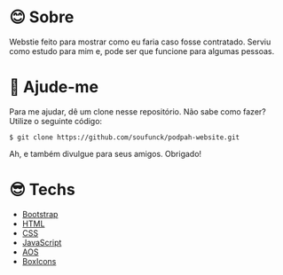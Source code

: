 # 😊 Sobre

Webstie feito para mostrar como eu faria caso fosse contratado. Serviu como estudo para mim e, pode ser que funcione para algumas pessoas.

# 💌 Ajude-me

Para me ajudar, dê um clone nesse repositório. Não sabe como fazer? Utilize o seguinte código:

```
$ git clone https://github.com/soufunck/podpah-website.git
```

Ah, e também divulgue para seus amigos. Obrigado!


# 😎 Techs

- [Bootstrap](https://getbootstrap.com/)
- [HTML](https://developer.mozilla.org/pt-BR/docs/Web/HTML)
- [CSS](https://developer.mozilla.org/pt-BR/docs/Web/CSS)
- [JavaScript](https://developer.mozilla.org/pt-BR/docs/Web/JavaScript)
- [AOS](https://michalsnik.github.io/aos/)
- [BoxIcons](https://boxicons.com/)
